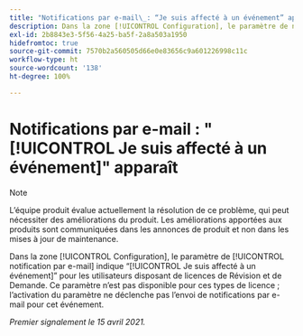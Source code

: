 ```yaml
---
title: "Notifications par e-mail\_: “Je suis affecté à un événement” apparaît"
description: Dans la zone [!UICONTROL Configuration], le paramètre de notification par e-mail indique “Je suis affecté à un événement” pour les utilisateurs disposant de licences de Révision et de Demande. Ce paramètre n’est pas disponible pour ces types de licence ; l’activation du paramètre ne déclenche pas l’envoi de notifications par e-mail pour cet événement.
exl-id: 2b8843e3-5f56-4a25-ba5f-2a8a503a1950
hidefromtoc: true
source-git-commit: 7570b2a560505d66e0e83656c9a601226998c11c
workflow-type: ht
source-wordcount: '138'
ht-degree: 100%

---
```


# Notifications par e-mail : &quot;[!UICONTROL Je suis affecté à un événement]&quot; apparaît

>[!NOTE]
>
>L’équipe produit évalue actuellement la résolution de ce problème, qui peut nécessiter des améliorations du produit. Les améliorations apportées aux produits sont communiquées dans les annonces de produit et non dans les mises à jour de maintenance.

Dans la zone [!UICONTROL Configuration], le paramètre de [!UICONTROL notification par e-mail] indique “[!UICONTROL Je suis affecté à un événement]” pour les utilisateurs disposant de licences de Révision et de Demande. Ce paramètre n’est pas disponible pour ces types de licence ; l’activation du paramètre ne déclenche pas l’envoi de notifications par e-mail pour cet événement.

_Premier signalement le 15 avril 2021._
